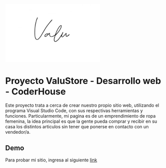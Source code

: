 <img src="images/logo.jpg" width="300px">

# Proyecto ValuStore - Desarrollo web - CoderHouse

 Este proyecto trata a cerca de crear nuestro propio sitio web, utilizando el programa Visual Studio Code, con sus respectivas herramientas y funciones. Particularmente, mi pagina es de un emprendimiento de ropa femenina, la idea principal es que la gente pueda comprar y recibir en su casa los distintos articulos sin tener que ponerse en contacto con un vendedor/a.



## Demo

 Para probar mi sitio, ingresa al siguiente [link](https://matiasarevalo.github.io/Valustore/)
